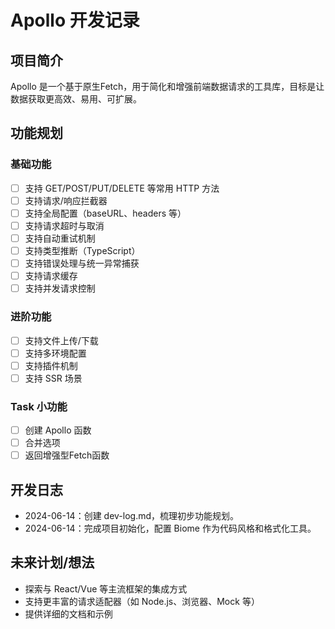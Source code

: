 # Apollo 开发记录

## 项目简介

Apollo 是一个基于原生Fetch，用于简化和增强前端数据请求的工具库，目标是让数据获取更高效、易用、可扩展。

## 功能规划

### 基础功能

- [ ] 支持 GET/POST/PUT/DELETE 等常用 HTTP 方法
- [ ] 支持请求/响应拦截器
- [ ] 支持全局配置（baseURL、headers 等）
- [ ] 支持请求超时与取消
- [ ] 支持自动重试机制
- [ ] 支持类型推断（TypeScript）
- [ ] 支持错误处理与统一异常捕获
- [ ] 支持请求缓存
- [ ] 支持并发请求控制

### 进阶功能

- [ ] 支持文件上传/下载
- [ ] 支持多环境配置
- [ ] 支持插件机制
- [ ] 支持 SSR 场景

### Task 小功能

- [ ] 创建 Apollo 函数
- [ ] 合并选项
- [ ] 返回增强型Fetch函数

## 开发日志

- 2024-06-14：创建 dev-log.md，梳理初步功能规划。
- 2024-06-14：完成项目初始化，配置 Biome 作为代码风格和格式化工具。

## 未来计划/想法

- 探索与 React/Vue 等主流框架的集成方式
- 支持更丰富的请求适配器（如 Node.js、浏览器、Mock 等）
- 提供详细的文档和示例
